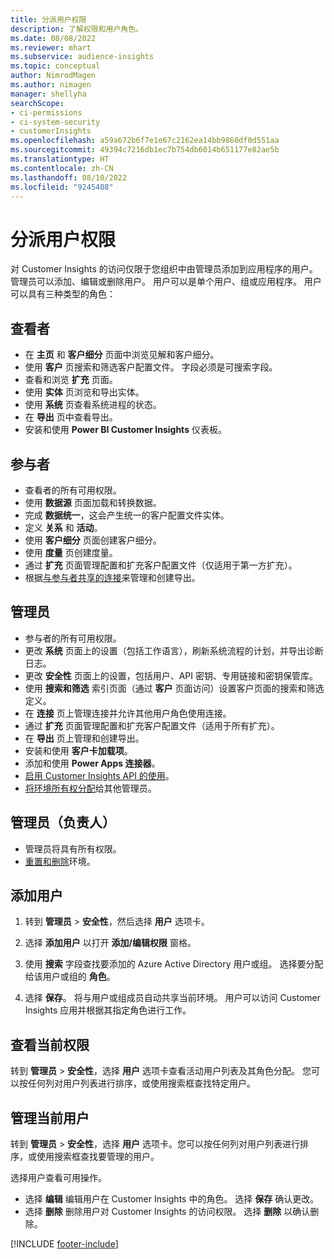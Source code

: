 ```yaml
---
title: 分派用户权限
description: 了解权限和用户角色。
ms.date: 08/08/2022
ms.reviewer: mhart
ms.subservice: audience-insights
ms.topic: conceptual
author: NimrodMagen
ms.author: nimagen
manager: shellyha
searchScope:
- ci-permissions
- ci-system-security
- customerInsights
ms.openlocfilehash: a59a672b6f7e1e67c2162ea14bb9860df0d551aa
ms.sourcegitcommit: 49394c7216db1ec7b754db6014b651177e82ae5b
ms.translationtype: HT
ms.contentlocale: zh-CN
ms.lasthandoff: 08/10/2022
ms.locfileid: "9245408"
---
```

# <a name="assign-user-permissions"></a>分派用户权限

对 Customer Insights 的访问仅限于您组织中由管理员添加到应用程序的用户。管理员可以添加、编辑或删除用户。 用户可以是单个用户、组或应用程序。 用户可以具有三种类型的角色：

## <a name="viewer"></a>查看者

- 在 **主页** 和 **客户细分** 页面中浏览见解和客户细分。
- 使用 **客户** 页搜索和筛选客户配置文件。 字段必须是可搜索字段。
- 查看和浏览 **扩充** 页面。
- 使用 **实体** 页浏览和导出实体。
- 使用 **系统** 页查看系统进程的状态。
- 在 **导出** 页中查看导出。
- 安装和使用 **Power BI Customer Insights** 仪表板。

## <a name="contributor"></a>参与者

- 查看者的所有可用权限。
- 使用 **数据源** 页面加载和转换数据。
- 完成 **数据统一**，这会产生统一的客户配置文件实体。
- 定义 **关系** 和 **活动**。
- 使用 **客户细分** 页面创建客户细分。
- 使用 **度量** 页创建度量。
- 通过 **扩充** 页面管理配置和扩充客户配置文件（仅适用于第一方扩充）。
- 根据[与参与者共享的连接](connections.md#allow-contributors-to-use-a-connection-for-exports)来管理和创建导出。

## <a name="admin"></a>管理员

- 参与者的所有可用权限。
- 更改 **系统** 页面上的设置（包括工作语言），刷新系统流程的计划，并导出诊断日志。
- 更改 **安全性** 页面上的设置，包括用户、API 密钥、专用链接和密钥保管库。
- 使用 **搜索和筛选** 索引页面（通过 **客户** 页面访问）设置客户页面的搜索和筛选定义。
- 在 **连接** 页上管理连接并允许其他用户角色使用连接。
- 通过 **扩充** 页面管理配置和扩充客户配置文件（适用于所有扩充）。
- 在 **导出** 页上管理和创建导出。
- 安装和使用 **客户卡加载项**。
- 添加和使用 **Power Apps 连接器**。
- [启用 Customer Insights API 的使用](apis.md)。
- [将环境所有权分配](manage-environments.md#change-the-owner-of-an-environment)给其他管理员。

## <a name="admin-owner"></a>管理员（负责人）

- 管理员将具有所有权限。
- [重置和删除](manage-environments.md#reset-an-existing-environment-preview)环境。

## <a name="add-users"></a>添加用户

1. 转到 **管理员** > **安全性**，然后选择 **用户** 选项卡。

1. 选择 **添加用户** 以打开 **添加/编辑权限** 窗格。

1. 使用 **搜索** 字段查找要添加的 Azure Active Directory 用户或组。 选择要分配给该用户或组的 **角色**。

1. 选择 **保存**。 将与用户或组成员自动共享当前环境。 用户可以访问 Customer Insights 应用并根据其指定角色进行工作。

## <a name="view-current-permissions"></a>查看当前权限

转到 **管理员** > **安全性**，选择 **用户** 选项卡查看活动用户列表及其角色分配。 您可以按任何列对用户列表进行排序，或使用搜索框查找特定用户。

## <a name="manage-current-users"></a>管理当前用户

转到 **管理员** > **安全性**，选择 **用户** 选项卡。您可以按任何列对用户列表进行排序，或使用搜索框查找要管理的用户。

选择用户查看可用操作。

- 选择 **编辑** 编辑用户在 Customer Insights 中的角色。 选择 **保存** 确认更改。
- 选择 **删除** 删除用户对 Customer Insights 的访问权限。 选择 **删除** 以确认删除。

[!INCLUDE [footer-include](includes/footer-banner.md)]
